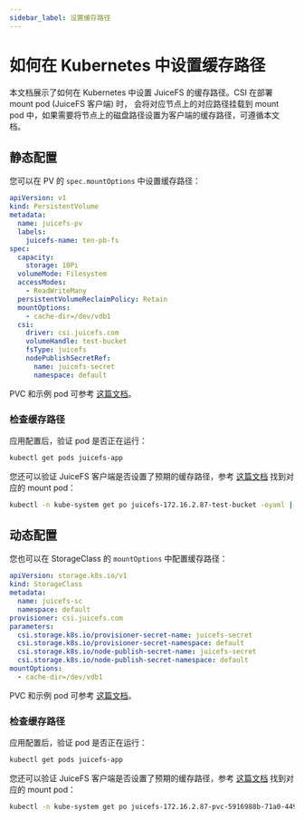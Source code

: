 ```yaml
---
sidebar_label: 设置缓存路径
---
```


# 如何在 Kubernetes 中设置缓存路径

本文档展示了如何在 Kubernetes 中设置 JuiceFS 的缓存路径。CSI 在部署 mount pod (JuiceFS 客户端) 时，
会将对应节点上的对应路径挂载到 mount pod 中，如果需要将节点上的磁盘路径设置为客户端的缓存路径，可遵循本文档。

## 静态配置

您可以在 PV 的 `spec.mountOptions` 中设置缓存路径：

```yaml
apiVersion: v1
kind: PersistentVolume
metadata:
  name: juicefs-pv
  labels:
    juicefs-name: ten-pb-fs
spec:
  capacity:
    storage: 10Pi
  volumeMode: Filesystem
  accessModes:
    - ReadWriteMany
  persistentVolumeReclaimPolicy: Retain
  mountOptions:
    - cache-dir=/dev/vdb1
  csi:
    driver: csi.juicefs.com
    volumeHandle: test-bucket
    fsType: juicefs
    nodePublishSecretRef:
      name: juicefs-secret
      namespace: default
```

PVC 和示例 pod 可参考 [这篇文档](./static-provisioning.md)。

### 检查缓存路径

应用配置后，验证 pod 是否正在运行：

```sh
kubectl get pods juicefs-app
```

您还可以验证 JuiceFS 客户端是否设置了预期的缓存路径，参考 [这篇文档](../troubleshooting.md#找到-mount-pod) 找到对应的 mount pod：

```sh
kubectl -n kube-system get po juicefs-172.16.2.87-test-bucket -oyaml | grep mount.juicefs
```

## 动态配置

您也可以在 StorageClass 的 `mountOptions` 中配置缓存路径： 

```yaml
apiVersion: storage.k8s.io/v1
kind: StorageClass
metadata:
  name: juicefs-sc
  namespace: default
provisioner: csi.juicefs.com
parameters:
  csi.storage.k8s.io/provisioner-secret-name: juicefs-secret
  csi.storage.k8s.io/provisioner-secret-namespace: default
  csi.storage.k8s.io/node-publish-secret-name: juicefs-secret
  csi.storage.k8s.io/node-publish-secret-namespace: default
mountOptions:
  - cache-dir=/dev/vdb1
```

PVC 和示例 pod 可参考 [这篇文档](./dynamic-provisioning.md)。

### 检查缓存路径

应用配置后，验证 pod 是否正在运行：

```sh
kubectl get pods juicefs-app
```

您还可以验证 JuiceFS 客户端是否设置了预期的缓存路径，参考 [这篇文档](../troubleshooting.md#找到-mount-pod) 找到对应的 mount pod：

```sh
kubectl -n kube-system get po juicefs-172.16.2.87-pvc-5916988b-71a0-4494-8315-877d2dbb8709 -oyaml | grep mount.juicefs
```
